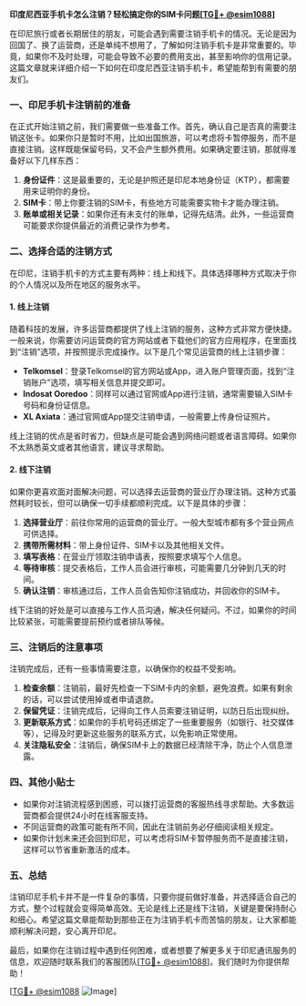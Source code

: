**印度尼西亚手机卡怎么注销？轻松搞定你的SIM卡问题[[TG💪+ @esim1088](https://t.me/s/esim1088)]**

在印尼旅行或者长期居住的朋友，可能会遇到需要注销手机卡的情况。无论是因为回国了、换了运营商，还是单纯不想用了，了解如何注销手机卡是非常重要的。毕竟，如果你不及时处理，可能会导致不必要的费用支出，甚至影响你的信用记录。这篇文章就来详细介绍一下如何在印度尼西亚注销手机卡，希望能帮到有需要的朋友们。

### **一、印尼手机卡注销前的准备**
在正式开始注销之前，我们需要做一些准备工作。首先，确认自己是否真的需要注销这张卡。如果你只是暂时不用，比如出国旅游，可以考虑将卡暂停服务，而不是直接注销。这样既能保留号码，又不会产生额外费用。如果确定要注销，那就得准备好以下几样东西：

1. **身份证件**：这是最重要的，无论是护照还是印尼本地身份证（KTP），都需要用来证明你的身份。
2. **SIM卡**：带上你要注销的SIM卡，有些地方可能需要实物卡才能办理注销。
3. **账单或相关记录**：如果你还有未支付的账单，记得先结清。此外，一些运营商可能要求你提供最近的消费记录作为参考。

### **二、选择合适的注销方式**
在印尼，注销手机卡的方式主要有两种：线上和线下。具体选择哪种方式取决于你的个人情况以及所在地区的服务水平。

#### **1. 线上注销**
随着科技的发展，许多运营商都提供了线上注销的服务，这种方式非常方便快捷。一般来说，你需要访问运营商的官方网站或者下载他们的官方应用程序，在里面找到“注销”选项，并按照提示完成操作。以下是几个常见运营商的线上注销步骤：

- **Telkomsel**：登录Telkomsel的官方网站或App，进入账户管理页面，找到“注销账户”选项，填写相关信息并提交即可。
- **Indosat Ooredoo**：同样可以通过官网或App进行注销，通常需要输入SIM卡号码和身份证信息。
- **XL Axiata**：通过官网或App提交注销申请，一般需要上传身份证照片。

线上注销的优点是省时省力，但缺点是可能会遇到网络问题或者语言障碍。如果你不太熟悉英文或者其他语言，建议寻求帮助。

#### **2. 线下注销**
如果你更喜欢面对面解决问题，可以选择去运营商的营业厅办理注销。这种方式虽然耗时较长，但可以确保一切手续都顺利完成。以下是具体的步骤：

1. **选择营业厅**：前往你常用的运营商的营业厅。一般大型城市都有多个营业网点可供选择。
2. **携带所需材料**：带上身份证件、SIM卡以及其他相关文件。
3. **填写表格**：在营业厅领取注销申请表，按照要求填写个人信息。
4. **等待审核**：提交表格后，工作人员会进行审核，可能需要几分钟到几天的时间。
5. **确认注销**：审核通过后，工作人员会告知你注销成功，并回收你的SIM卡。

线下注销的好处是可以直接与工作人员沟通，解决任何疑问。不过，如果你的时间比较紧张，可能需要提前预约或者排队等候。

### **三、注销后的注意事项**
注销完成后，还有一些事情需要注意，以确保你的权益不受影响。

1. **检查余额**：注销前，最好先检查一下SIM卡内的余额，避免浪费。如果有剩余的话，可以尝试使用掉或者申请退款。
2. **保留凭证**：注销完成后，记得向工作人员索要注销证明，以防日后出现纠纷。
3. **更新联系方式**：如果你的手机号码还绑定了一些重要服务（如银行、社交媒体等），记得及时更新这些服务的联系方式，以免影响正常使用。
4. **关注隐私安全**：注销后，确保SIM卡上的数据已经清除干净，防止个人信息泄露。

### **四、其他小贴士**
- 如果你对注销流程感到困惑，可以拨打运营商的客服热线寻求帮助。大多数运营商都会提供24小时在线客服支持。
- 不同运营商的政策可能有所不同，因此在注销前务必仔细阅读相关规定。
- 如果你计划未来还会回到印尼，可以考虑将SIM卡暂停服务而不是直接注销，这样可以节省重新激活的成本。

### **五、总结**
注销印尼手机卡并不是一件复杂的事情，只要你提前做好准备，并选择适合自己的方式，整个过程就会变得简单高效。无论是线上还是线下注销，关键是要保持耐心和细心。希望这篇文章能帮助到那些正在为注销手机卡而苦恼的朋友，让大家都能顺利解决问题，安心离开印尼。

最后，如果你在注销过程中遇到任何困难，或者想要了解更多关于印尼通讯服务的信息，欢迎随时联系我们的客服团队[[TG💪+ @esim1088](https://t.me/s/esim1088)]。我们随时为你提供帮助！

[[TG💪+ @esim1088](https://t.me/s/esim1088) ![Image](https://i.postimg.cc/4NQfJmqS/Snipaste-2025-05-13-00-14-12.png)]